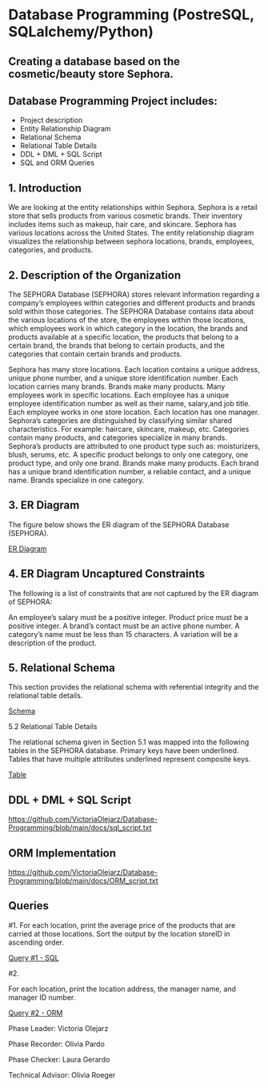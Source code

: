 # Database Programming (PostreSQL, SQLalchemy/Python)

## Creating a database based on the cosmetic/beauty store Sephora.
## Database Programming Project includes:
- Project description
- Entity Relationship Diagram
- Relational Schema
- Relational Table Details
- DDL + DML + SQL Script
- SQL and ORM Queries


## 1. Introduction
We are looking at the entity relationships within Sephora. Sephora is a retail store that sells products from various cosmetic brands. Their inventory includes items such as makeup, hair care, and skincare. Sephora has various locations across the United States. The entity relationship diagram visualizes the relationship between sephora locations, brands, employees, categories, and products. 
 
## 2. Description of the Organization
The SEPHORA Database (SEPHORA) stores relevant information regarding a company’s employees within categories and different products and brands sold within those categories. The SEPHORA Database contains data about the various locations of the store, the employees within those locations, which employees work in which category in the location, the brands and products available at a specific location, the products that belong to a certain brand, the brands that belong to certain products, and the categories that contain certain brands and products. 

Sephora has many store locations. Each location contains a unique address, unique phone number, and a unique store identification number. Each location carries many brands.  Brands make many products.
Many employees work in specific locations. Each employee has a unique employee identification number as well as their name, salary,and job title. Each employee works in one store location. Each location has one manager.
Sephora’s categories are distinguished by classifying similar shared characteristics. For example: haircare, skincare, makeup, etc. Categories contain many products, and categories specialize in many brands. 
Sephora’s products are attributed to one product type such as: moisturizers, blush, serums, etc. A specific product belongs to only one category, one product type, and only one brand. 
Brands make many products. Each brand has a unique brand identification number, a reliable contact, and a unique name. Brands specialize in one category.

## 3. ER Diagram
The figure below shows the ER diagram of the SEPHORA Database (SEPHORA).

[ER Diagram](https://github.com/VictoriaOlejarz/Database-Programming/blob/main/docs/ER.jpg)


## 4. ER Diagram Uncaptured Constraints
The following is a list of constraints that are not captured by the ER diagram of SEPHORA:

An employee’s salary must be a positive integer.
Product price must be a positive integer.
A brand’s contact must be an active phone number.
A category’s name must be less than 15 characters.
A variation will be a description of the product.

## 5. Relational Schema
This section provides the relational schema with referential integrity and the relational table details.

[Schema](https://github.com/VictoriaOlejarz/Database-Programming/blob/main/docs/schema.jpeg)


5.2 Relational Table Details 

The relational schema given in Section 5.1 was mapped into the following tables in the SEPHORA database. Primary keys have been underlined. Tables that have multiple attributes underlined represent composite keys.

[Table](https://github.com/VictoriaOlejarz/Database-Programming/blob/main/docs/table.jpeg)



## DDL + DML + SQL Script
https://github.com/VictoriaOlejarz/Database-Programming/blob/main/docs/sql_script.txt

## ORM Implementation
https://github.com/VictoriaOlejarz/Database-Programming/blob/main/docs/ORM_script.txt

## Queries

#1. For each location, print the average price of the products that are carried at those locations. 
Sort the output by the location storeID in ascending order.

[Query #1 - SQL](https://github.com/VictoriaOlejarz/Database-Programming/blob/main/docs/q2.jpeg)

#2.

For each location, print the location address, the manager name, and manager ID number. 

[Query #2 - ORM](https://github.com/VictoriaOlejarz/Database-Programming/blob/main/docs/q1.jpeg)



Phase Leader:			Victoria Olejarz 

Phase Recorder:		Olivia Pardo  

Phase Checker:			Laura Gerardo	

Technical Advisor:		Olivia Roeger  



